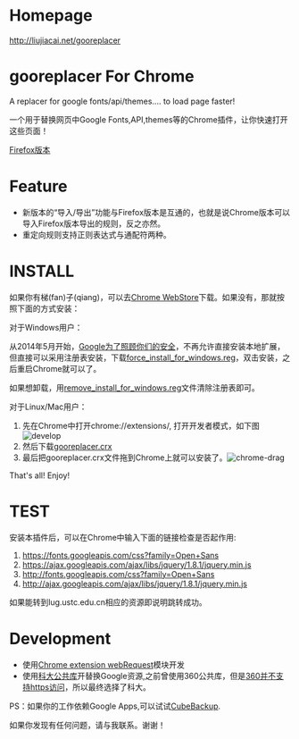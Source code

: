 Homepage
===

http://liujiacai.net/gooreplacer

gooreplacer For Chrome
===

A replacer for google fonts/api/themes.... to load page faster!

一个用于替换网页中Google Fonts,API,themes等的Chrome插件，让你快速打开这些页面！

[Firefox版本](https://github.com/jiacai2050/gooreplacer)

Feature
===

- 新版本的“导入/导出”功能与Firefox版本是互通的，也就是说Chrome版本可以导入Firefox版本导出的规则，反之亦然。
- 重定向规则支持正则表达式与通配符两种。

INSTALL
===

如果你有梯(fan)子(qiang)，可以去[Chrome WebStore](https://chrome.google.com/webstore/detail/gooreplacer/jlmmdfhaddlgkgcigccmlfhapliiacoh)下载。如果没有，那就按照下面的方式安装：

对于Windows用户：

从2014年5月开始，[Google为了照顾你们的安全](http://chrome.blogspot.com/2014/05/protecting-chrome-users-from-malicious.html)，不再允许直接安装本地扩展，但直接可以采用注册表安装，下载[force_install_for_windows.reg](https://github.com/jiacai2050/gooreplacer4chrome/raw/master/force_install_for_windows.reg)，双击安装，之后重启Chrome就可以了。

如果想卸载，用[remove_install_for_windows.reg](https://github.com/jiacai2050/gooreplacer4chrome/raw/master/remove_install_for_windows.reg)文件清除注册表即可。

对于Linux/Mac用户：

1. 先在Chrome中打开chrome://extensions/, 打开开发者模式，如下图<img src="http://img01.taobaocdn.com/imgextra/i1/581166664/TB2gof_apXXXXbCXpXXXXXXXXXX_!!581166664.png" alt=" develop"/>
2. 然后下载[gooreplacer.crx](https://github.com/jiacai2050/gooreplacer4chrome/blob/master/gooreplacer.crx?raw=true)
3. 最后把gooreplacer.crx文件拖到Chrome上就可以安装了。<img src="http://img03.taobaocdn.com/imgextra/i3/581166664/TB2rBMEapXXXXb1XpXXXXXXXXXX_!!581166664.jpg" alt=" chrome-drag"/>

That's all! Enjoy!

TEST
===

安装本插件后，可以在Chrome中输入下面的链接检查是否起作用:

1. https://fonts.googleapis.com/css?family=Open+Sans
2. https://ajax.googleapis.com/ajax/libs/jquery/1.8.1/jquery.min.js
3. http://fonts.googleapis.com/css?family=Open+Sans
4. http://ajax.googleapis.com/ajax/libs/jquery/1.8.1/jquery.min.js

如果能转到lug.ustc.edu.cn相应的资源即说明跳转成功。

Development
===

- 使用[Chrome extension webRequest](https://developer.chrome.com/extensions/webRequest)模块开发
- 使用[科大公共库](https://servers.ustclug.org/2014/07/ustc-blog-force-google-fonts-proxy/)开替换Google资源,之前曾使用360公共库，但是[360并不支持https访问](https://servers.ustclug.org/2014/06/blog-googlefonts-speedup/)，所以最终选择了科大。

PS：如果你的工作依赖Google Apps,可以试试[CubeBackup](http://www.cubebackup.com/).

如果你发现有任何问题，请与我联系。谢谢！
